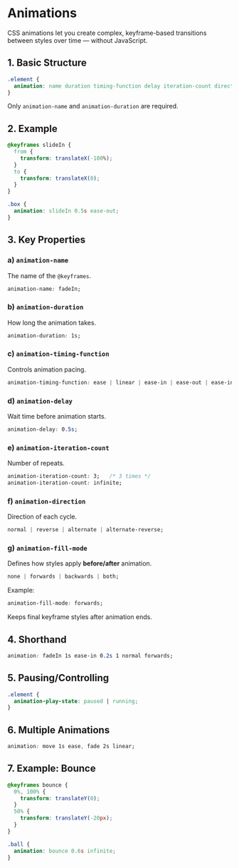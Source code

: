 # Animations

CSS animations let you create complex, keyframe-based transitions between styles over time — without JavaScript.

## 1. Basic Structure

```css
.element {
  animation: name duration timing-function delay iteration-count direction fill-mode;
}
```

Only `animation-name` and `animation-duration` are required.

## 2. Example

```css
@keyframes slideIn {
  from {
    transform: translateX(-100%);
  }
  to {
    transform: translateX(0);
  }
}

.box {
  animation: slideIn 0.5s ease-out;
}
```

## 3. Key Properties

### a) `animation-name`

The name of the `@keyframes`.

```css
animation-name: fadeIn;
```

### b) `animation-duration`

How long the animation takes.

```css
animation-duration: 1s;
```

### c) `animation-timing-function`

Controls animation pacing.

```css
animation-timing-function: ease | linear | ease-in | ease-out | ease-in-out | cubic-bezier();
```

### d) `animation-delay`

Wait time before animation starts.

```css
animation-delay: 0.5s;
```

### e) `animation-iteration-count`

Number of repeats.

```css
animation-iteration-count: 3;   /* 3 times */
animation-iteration-count: infinite;
```

### f) `animation-direction`

Direction of each cycle.

```css
normal | reverse | alternate | alternate-reverse;
```

### g) `animation-fill-mode`

Defines how styles apply **before/after** animation.

```css
none | forwards | backwards | both;
```

Example:

```css
animation-fill-mode: forwards;
```

Keeps final keyframe styles after animation ends.

## 4. Shorthand

```css
animation: fadeIn 1s ease-in 0.2s 1 normal forwards;
```

## 5. Pausing/Controlling

```css
.element {
  animation-play-state: paused | running;
}
```

## 6. Multiple Animations

```css
animation: move 1s ease, fade 2s linear;
```

## 7. Example: Bounce

```css
@keyframes bounce {
  0%, 100% {
    transform: translateY(0);
  }
  50% {
    transform: translateY(-20px);
  }
}

.ball {
  animation: bounce 0.6s infinite;
}
```
